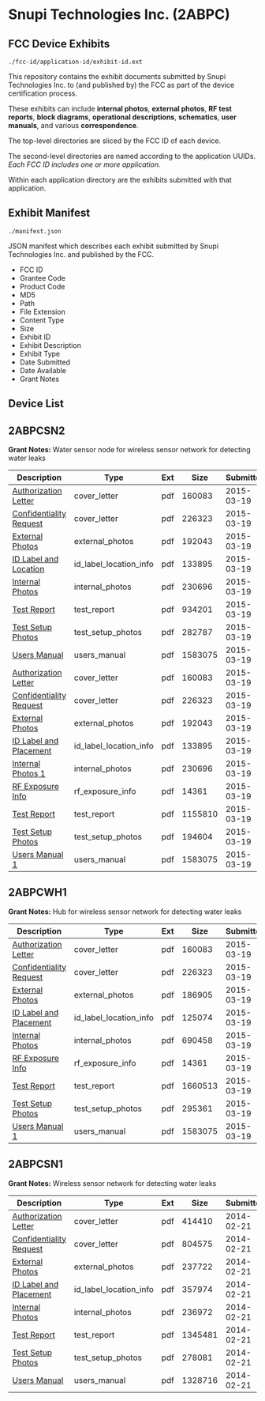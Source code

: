 # Snupi Technologies Inc. (2ABPC)
## FCC Device Exhibits

```
./fcc-id/application-id/exhibit-id.ext
```

This repository contains the exhibit documents submitted by Snupi Technologies Inc. to (and published by) the FCC as part of the device certification process.

These exhibits can include **internal photos**, **external photos**, **RF test reports**, **block diagrams**, **operational descriptions**, **schematics**, **user manuals**, and various **correspondence**.

The top-level directories are sliced by the FCC ID of each device.

The second-level directories are named according to the application UUIDs. *Each FCC ID includes one or more application.*

Within each application directory are the exhibits submitted with that application. 

## Exhibit Manifest

```
./manifest.json
```

JSON manifest which describes each exhibit submitted by Snupi Technologies Inc. and published by the FCC.

- FCC ID
- Grantee Code
- Product Code
- MD5
- Path
- File Extension
- Content Type
- Size
- Exhibit ID
- Exhibit Description
- Exhibit Type
- Date Submitted
- Date Available
- Grant Notes

## Device List
## 2ABPCSN2
**Grant Notes:** Water sensor node for wireless sensor network for detecting water leaks

| Description | Type | Ext | Size | Submitted | Available |
| ----------- | ---- | --- | ---- | --------- | --------- |
| [Authorization Letter](2ABPCSN2/6ef9644ad0abe7cee12333712f161be0/2560173.pdf) | cover_letter | pdf | 160083 | 2015-03-19 | 2015-03-23 |
| [Confidentiality Request](2ABPCSN2/6ef9644ad0abe7cee12333712f161be0/2560174.pdf) | cover_letter | pdf | 226323 | 2015-03-19 | 2015-03-23 |
| [External Photos](2ABPCSN2/6ef9644ad0abe7cee12333712f161be0/2560194.pdf) | external_photos | pdf | 192043 | 2015-03-19 | 2015-03-23 |
| [ID Label and Location](2ABPCSN2/6ef9644ad0abe7cee12333712f161be0/2560195.pdf) | id_label_location_info | pdf | 133895 | 2015-03-19 | 2015-03-23 |
| [Internal Photos](2ABPCSN2/6ef9644ad0abe7cee12333712f161be0/2560196.pdf) | internal_photos | pdf | 230696 | 2015-03-19 | 2015-03-23 |
| [Test Report](2ABPCSN2/6ef9644ad0abe7cee12333712f161be0/2560199.pdf) | test_report | pdf | 934201 | 2015-03-19 | 2015-03-23 |
| [Test Setup Photos](2ABPCSN2/6ef9644ad0abe7cee12333712f161be0/2560200.pdf) | test_setup_photos | pdf | 282787 | 2015-03-19 | 2015-03-23 |
| [Users Manual](2ABPCSN2/6ef9644ad0abe7cee12333712f161be0/2560183.pdf) | users_manual | pdf | 1583075 | 2015-03-19 | 2015-03-23 |
| [Authorization Letter](2ABPCSN2/6708dca08a08ff14ccd40c888621f07a/2560173.pdf) | cover_letter | pdf | 160083 | 2015-03-19 | 2015-03-23 |
| [Confidentiality Request](2ABPCSN2/6708dca08a08ff14ccd40c888621f07a/2560174.pdf) | cover_letter | pdf | 226323 | 2015-03-19 | 2015-03-23 |
| [External Photos](2ABPCSN2/6708dca08a08ff14ccd40c888621f07a/2560194.pdf) | external_photos | pdf | 192043 | 2015-03-19 | 2015-03-23 |
| [ID Label and Placement](2ABPCSN2/6708dca08a08ff14ccd40c888621f07a/2560195.pdf) | id_label_location_info | pdf | 133895 | 2015-03-19 | 2015-03-23 |
| [Internal Photos 1](2ABPCSN2/6708dca08a08ff14ccd40c888621f07a/2560196.pdf) | internal_photos | pdf | 230696 | 2015-03-19 | 2015-03-23 |
| [RF Exposure Info](2ABPCSN2/6708dca08a08ff14ccd40c888621f07a/2420664.pdf) | rf_exposure_info | pdf | 14361 | 2015-03-19 | 2015-03-23 |
| [Test Report](2ABPCSN2/6708dca08a08ff14ccd40c888621f07a/2560226.pdf) | test_report | pdf | 1155810 | 2015-03-19 | 2015-03-23 |
| [Test Setup Photos](2ABPCSN2/6708dca08a08ff14ccd40c888621f07a/2560227.pdf) | test_setup_photos | pdf | 194604 | 2015-03-19 | 2015-03-23 |
| [Users Manual 1](2ABPCSN2/6708dca08a08ff14ccd40c888621f07a/2560183.pdf) | users_manual | pdf | 1583075 | 2015-03-19 | 2015-03-23 |
## 2ABPCWH1
**Grant Notes:** Hub for wireless sensor network for detecting water leaks

| Description | Type | Ext | Size | Submitted | Available |
| ----------- | ---- | --- | ---- | --------- | --------- |
| [Authorization Letter](2ABPCWH1/88c3a45ef790b316a8a280918d16e945/2560173.pdf) | cover_letter | pdf | 160083 | 2015-03-19 | 2015-03-23 |
| [Confidentiality Request](2ABPCWH1/88c3a45ef790b316a8a280918d16e945/2560174.pdf) | cover_letter | pdf | 226323 | 2015-03-19 | 2015-03-23 |
| [External Photos](2ABPCWH1/88c3a45ef790b316a8a280918d16e945/2560175.pdf) | external_photos | pdf | 186905 | 2015-03-19 | 2015-03-23 |
| [ID Label and Placement](2ABPCWH1/88c3a45ef790b316a8a280918d16e945/2560176.pdf) | id_label_location_info | pdf | 125074 | 2015-03-19 | 2015-03-23 |
| [Internal Photos](2ABPCWH1/88c3a45ef790b316a8a280918d16e945/2560177.pdf) | internal_photos | pdf | 690458 | 2015-03-19 | 2015-03-23 |
| [RF Exposure Info](2ABPCWH1/88c3a45ef790b316a8a280918d16e945/2420664.pdf) | rf_exposure_info | pdf | 14361 | 2015-03-19 | 2015-03-23 |
| [Test Report](2ABPCWH1/88c3a45ef790b316a8a280918d16e945/2560181.pdf) | test_report | pdf | 1660513 | 2015-03-19 | 2015-03-23 |
| [Test Setup Photos](2ABPCWH1/88c3a45ef790b316a8a280918d16e945/2560182.pdf) | test_setup_photos | pdf | 295361 | 2015-03-19 | 2015-03-23 |
| [Users Manual 1](2ABPCWH1/88c3a45ef790b316a8a280918d16e945/2560183.pdf) | users_manual | pdf | 1583075 | 2015-03-19 | 2015-03-23 |
## 2ABPCSN1
**Grant Notes:** Wireless sensor network for detecting water leaks

| Description | Type | Ext | Size | Submitted | Available |
| ----------- | ---- | --- | ---- | --------- | --------- |
| [Authorization Letter](2ABPCSN1/7f2184234274b6eebb2ab3e704a75c48/2197663.pdf) | cover_letter | pdf | 414410 | 2014-02-21 | 2014-02-24 |
| [Confidentiality Request](2ABPCSN1/7f2184234274b6eebb2ab3e704a75c48/2197664.pdf) | cover_letter | pdf | 804575 | 2014-02-21 | 2014-02-24 |
| [External Photos](2ABPCSN1/7f2184234274b6eebb2ab3e704a75c48/2197665.pdf) | external_photos | pdf | 237722 | 2014-02-21 | 2014-02-24 |
| [ID Label and Placement](2ABPCSN1/7f2184234274b6eebb2ab3e704a75c48/2197666.pdf) | id_label_location_info | pdf | 357974 | 2014-02-21 | 2014-02-24 |
| [Internal Photos](2ABPCSN1/7f2184234274b6eebb2ab3e704a75c48/2197667.pdf) | internal_photos | pdf | 236972 | 2014-02-21 | 2014-02-24 |
| [Test Report](2ABPCSN1/7f2184234274b6eebb2ab3e704a75c48/2197671.pdf) | test_report | pdf | 1345481 | 2014-02-21 | 2014-02-24 |
| [Test Setup Photos](2ABPCSN1/7f2184234274b6eebb2ab3e704a75c48/2197672.pdf) | test_setup_photos | pdf | 278081 | 2014-02-21 | 2014-02-24 |
| [Users Manual](2ABPCSN1/7f2184234274b6eebb2ab3e704a75c48/2197673.pdf) | users_manual | pdf | 1328716 | 2014-02-21 | 2014-02-24 |
